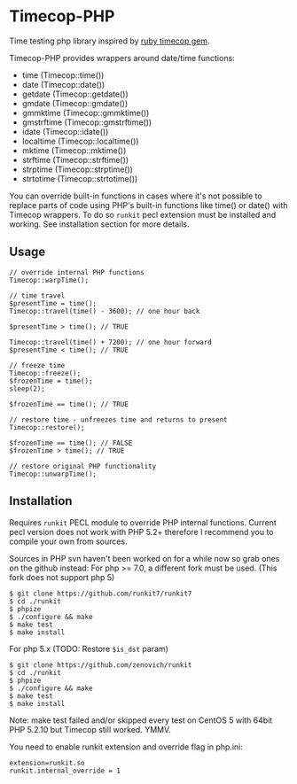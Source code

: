 # Timecop-PHP
Time testing php library inspired by [ruby timecop gem](https://github.com/travisjeffery/timecop).

Timecop-PHP provides wrappers around date/time functions:

- time (Timecop::time())
- date (Timecop::date())
- getdate (Timecop::getdate())
- gmdate (Timecop::gmdate())
- gmmktime (Timecop::gmmktime())
- gmstrftime (Timecop::gmstrftime())
- idate (Timecop::idate())
- localtime (Timecop::localtime())
- mktime (Timecop::mktime())
- strftime (Timecop::strftime())
- strptime (Timecop::strptime())
- strtotime (Timecop::strtotime())

You can override built-in functions in cases where it's not possible to replace
parts of code using PHP's built-in functions like time() or date() with Timecop wrappers.
To do so `runkit` pecl extension must be installed and working. See installation
section for more details.

## Usage
    // override internal PHP functions
    Timecop::warpTime();

    // time travel
    $presentTime = time();
    Timecop::travel(time() - 3600); // one hour back

    $presentTime > time(); // TRUE

    Timecop::travel(time() + 7200); // one hour forward
    $presentTime < time(); // TRUE

    // freeze time
    Timecop::freeze();
    $frozenTime = time();
    sleep(2);

    $frozenTime == time(); // TRUE

    // restore time - unfreezes time and returns to present
    Timecop::restore();

    $frozenTime == time(); // FALSE
    $frozenTime > time(); // TRUE

    // restore original PHP functionality
    Timecop::unwarpTime();

## Installation
Requires `runkit` PECL module to override PHP internal functions. Current pecl version
does not work with PHP 5.2+ therefore I recommend you to compile your own from sources.

Sources in PHP svn haven't been worked on for a while now so grab ones on the github instead:
For php >= 7.0, a different fork must be used. (This fork does not support php 5)

    $ git clone https://github.com/runkit7/runkit7
    $ cd ./runkit
    $ phpize
    $ ./configure && make
    $ make test
    $ make install

For php 5.x (TODO: Restore `$is_dst` param)

    $ git clone https://github.com/zenovich/runkit
    $ cd ./runkit
    $ phpize
    $ ./configure && make
    $ make test
    $ make install

Note: make test failed and/or skipped every test on CentOS 5 with 64bit PHP 5.2.10 but
Timecop still worked. YMMV.

You need to enable runkit extension and override flag in php.ini:

    extension=runkit.so
    runkit.internal_override = 1
